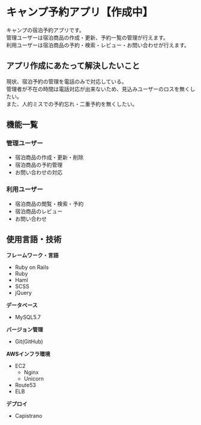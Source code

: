 # キャンプ予約アプリ【作成中】

キャンプの宿泊予約アプリです。<br>
管理ユーザーは宿泊商品の作成・更新、予約一覧の管理が行えます。<br>
利用ユーザーは宿泊商品の予約・検索・レビュー・お問い合わせが行えます。<br>


## アプリ作成にあたって解決したいこと

現状、宿泊予約の管理を電話のみで対応している。<br>
管理者が不在の時間は電話対応が出来ないため、見込みユーザーのロスを無くしたい。<br>
また、人的ミスでの予約忘れ・二重予約を無くしたい。<br>


## 機能一覧

### 管理ユーザー
- 宿泊商品の作成・更新・削除
- 宿泊商品の予約管理
- お問い合わせの対応

### 利用ユーザー
- 宿泊商品の閲覧・検索・予約
- 宿泊商品のレビュー
- お問い合わせ


## 使用言語・技術
**フレームワーク・言語**
- Ruby on Rails
- Ruby
- Haml
- SCSS
- jQuery

**データベース**
- MySQL5.7

**バージョン管理**
- Git(GitHub)

**AWSインフラ環境**

- EC2
  - Nginx
  - Unicorn
- Route53
- ELB

**デプロイ**

- Capistrano
